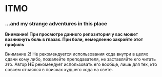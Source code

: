 # ITMO
### ...and my strange adventures in this place
**Внимание! При просмотре данного репозитория у вас может возникнуть боль в глазах. При боли, немедленно закройте этот профиль**

Внимание 2! Не рекомендуется использования кода внутри в целях сдачи кому либо, пожалейте преподавателя, не заставляйте его читать это. Автор **НЕ** рекомендует использовать его вообще, лишь для тех, кто совсем отчаялся в поисках худшего кода на свете.
